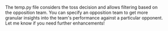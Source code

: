 The temp.py file considers the toss decision and allows filtering based on the opposition team. You can specify an opposition team to get more granular insights into the team's performance against a particular opponent. Let me know if you need further enhancements!
